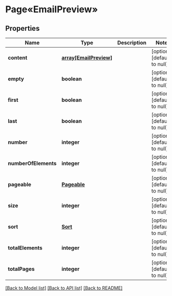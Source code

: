 # Page«EmailPreview»

## Properties
Name | Type | Description | Notes
------------ | ------------- | ------------- | -------------
**content** | [**array[EmailPreview]**](EmailPreview.md) |  | [optional] [default to null]
**empty** | **boolean** |  | [optional] [default to null]
**first** | **boolean** |  | [optional] [default to null]
**last** | **boolean** |  | [optional] [default to null]
**number** | **integer** |  | [optional] [default to null]
**numberOfElements** | **integer** |  | [optional] [default to null]
**pageable** | [**Pageable**](Pageable.md) |  | [optional] [default to null]
**size** | **integer** |  | [optional] [default to null]
**sort** | [**Sort**](Sort.md) |  | [optional] [default to null]
**totalElements** | **integer** |  | [optional] [default to null]
**totalPages** | **integer** |  | [optional] [default to null]

[[Back to Model list]](../README.md#documentation-for-models) [[Back to API list]](../README.md#documentation-for-api-endpoints) [[Back to README]](../README.md)



